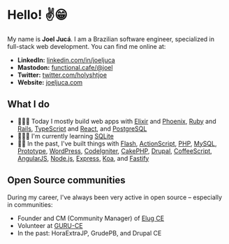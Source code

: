 # Hello! ✌️😁

My name is **Joel Jucá**. I am a Brazilian software engineer, specialized in full-stack web development. You can find me online at:

- **LinkedIn:** [linkedin.com/in/joeljuca](https://www.linkedin.com/in/joeljuca/)
- **Mastodon:** [functional.cafe/@joel](https://functional.cafe/@joel)
- **Twitter:** [twitter.com/holyshtjoe](https://twitter.com/holyshtjoe)
- **Website:** [joeljuca.com](https://joeljuca.com)

## What I do

- 👨🏻‍💻 Today I mostly build web apps with [Elixir](https://elixir-lang.org) and [Phoenix](https://www.phoenixframework.org), [Ruby](https://www.ruby-lang.org) and [Rails](https://rubyonrails.org), [TypeScript](https://www.typescriptlang.org) and [React](https://react.dev), and [PostgreSQL](https://www.postgresql.org)
- 🧑🏻‍🎓 I'm currently learning [SQLite](https://www.sqlite.org)
- 👴🏻 In the past, I've built things with [Flash](https://en.wikipedia.org/wiki/Adobe_Flash), [ActionScript](https://en.wikipedia.org/wiki/ActionScript), [PHP](https://en.wikipedia.org/wiki/PHP), [MySQL](https://en.wikipedia.org/wiki/MySQL), [Prototype](https://en.wikipedia.org/wiki/Prototype_JavaScript_Framework), [WordPress](https://en.wikipedia.org/wiki/WordPress), [CodeIgniter](https://en.wikipedia.org/wiki/CodeIgniter), [CakePHP](https://en.wikipedia.org/wiki/CakePHP), [Drupal](https://en.wikipedia.org/wiki/Drupal), [CoffeeScript](https://en.wikipedia.org/wiki/CoffeeScript), [AngularJS](https://angularjs.org), [Node.js](https://en.wikipedia.org/wiki/Nodejs), [Express](https://en.wikipedia.org/wiki/Express.js), [Koa](https://koajs.com), and [Fastify](https://fastify.dev)

## Open Source communities

During my career, I've always been very active in open source – especially in communities:

- Founder and CM (Community Manager) of [Elug CE](https://elug-ce.github.io)
- Volunteer at [GURU-CE](https://guru-ce.github.io)
- In the past: HoraExtraJP, GrudePB, and Drupal CE
